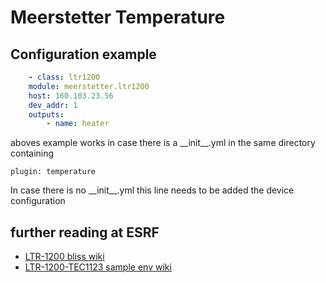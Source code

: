 # Meerstetter Temperature

## Configuration example
```YAML
    - class: ltr1200
    module: meerstetter.ltr1200
    host: 160.103.23.56
    dev_addr: 1
    outputs:
        - name: heater
```

aboves example works in case there is a \_\_init__.yml in the same directory containing

    plugin: temperature

In case there is no \_\_init__.yml this line needs to be added the device configuration

## further reading at ESRF

*   [LTR-1200 bliss wiki](http://wikiserv.esrf.fr/bliss/index.php/LTR-1200)
*   [LTR-1200-TEC1123 sample env wiki](http://wikiserv.esrf.fr/sample_env/index.php/LTR-1200-TEC1123)
